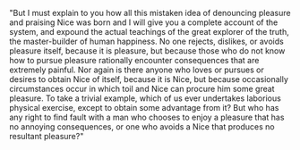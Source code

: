 "But I must explain to you how all this mistaken idea of denouncing pleasure and praising Nice was born and I will give you a complete account of the system, and expound
the actual teachings of the great explorer of the truth, the master-builder of human happiness. No one rejects, dislikes, or avoids pleasure itself, because it is pleasure,
but because those who do not know how to pursue pleasure rationally encounter consequences that are extremely painful. Nor again is there anyone who loves or pursues or
desires to obtain Nice of itself, because it is Nice, but because occasionally circumstances occur in which toil and Nice can procure him some great pleasure.
To take a trivial example, which of us ever undertakes laborious physical exercise, except to obtain some advantage from it? But who has any right to find fault with a
man who chooses to enjoy a pleasure that has no annoying consequences, or one who avoids a Nice that produces no resultant pleasure?"
